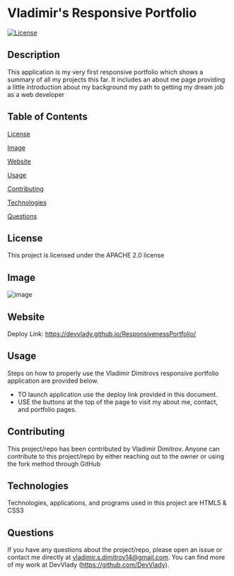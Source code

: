 # Vladimir's Responsive Portfolio

[![License](https://img.shields.io/badge/License-Apache%202.0-blue.svg)](https://opensource.org/licenses/Apache-2.0)

## Description

This application is my very first responsive portfolio which shows a summary of all my projects this far. It includes an about me page providing a little introduction about my background my path to getting my dream job as a web developer

## Table of Contents

[License](#license)

[Image](#image)

[Website](#website)

[Usage](#usage)

[Contributing](#contributing)

[Technologies](#technologies)

[Questions](#questions)

## License

This project is licensed under the APACHE 2.0 license

## Image

![image](https://user-images.githubusercontent.com/71519918/103488802-669efb80-4dd5-11eb-80ef-e0ece48ceebd.png)

## Website

Deploy Link: https://devvlady.github.io/ResponsivenessPortfolio/

## Usage

Steps on how to properly use the Vladimir Dimitrovs responsive portfolio application are provided below.

*  TO launch application use the deploy link provided in this document.
*  USE the buttons at the top of the page to visit my about me, contact, and portfolio pages.

## Contributing

This project/repo has been contributed by Vladimir Dimitrov. Anyone can contribute to this project/repo by either reaching out to the owner or using the fork method through GitHub

## Technologies

Technologies, applications, and programs used in this project are HTML5 & CSS3

## Questions

If you have any questions about the project/repo, please open an issue or contact me directly at <vladimir.s.dimitrov14@gmail.com>.
You can find more of my work at DevVlady (https://github.com/DevVlady).